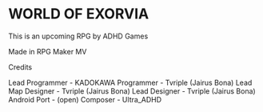 # WORLD OF EXORVIA
This is an upcoming RPG by ADHD Games

Made in RPG Maker MV

Credits

Lead Programmer - KADOKAWA
Programmer - Tvriple (Jairus Bona)
Lead Map Designer - Tvriple (Jairus Bona)
Lead Designer - Tvriple (Jairus Bona)
Android Port - (open)
Composer - Ultra_ADHD
